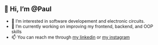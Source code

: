👋 Hi, I’m @Paul 
---
- 👀 I’m interested in software developement and electronic circuits.  
- 🌱 I’m currently working on improving my frontend, backend, and OOP skills
- 📫 You can reach me through [my linkedin](https://www.linkedin.com/in/paul-charlot-4309b1177) or [my instagram](https://www.instagram.com/pcharlot13)

<!---
Pcharlot13/Pcharlot13 is a ✨ special ✨ repository because its `README.md` (this file) appears on your GitHub profile.
You can click the Preview link to take a look at your changes.
--->
